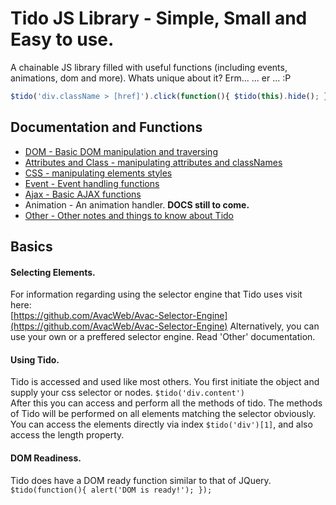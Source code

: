 Tido JS Library - Simple, Small and Easy to use. 
===============================

A chainable JS library filled with useful functions (including events, animations, dom and more). Whats unique about it? Erm... ... er ... :P

```javascript
$tido('div.className > [href]').click(function(){ $tido(this).hide(); }).append(' Click me to hide me!');
```

Documentation and Functions
-------------------------
* [DOM - Basic DOM manipulation and traversing](https://github.com/AvacWeb/Tido/blob/master/Docs/dom.md)
* [Attributes and Class - manipulating attributes and classNames](https://github.com/AvacWeb/Tido/blob/master/Docs/attr.md)
* [CSS - manipulating elements styles](https://github.com/AvacWeb/Tido/blob/master/Docs/css.md)
* [Event - Event handling functions](https://github.com/AvacWeb/Tido/blob/master/Docs/event.md)
* [Ajax - Basic AJAX functions](https://github.com/AvacWeb/Tido/blob/master/Docs/ajax.md)
* Animation - An animation handler.    __DOCS still to come.__
* [Other - Other notes and things to know about Tido](https://github.com/AvacWeb/Tido/blob/master/Docs/other.md)

Basics
-------------
#### Selecting Elements. 
For information regarding using the selector engine that Tido uses visit here:   
[https://github.com/AvacWeb/Avac-Selector-Engine](https://github.com/AvacWeb/Avac-Selector-Engine)
Alternatively, you can use your own or a preffered selector engine. Read 'Other' documentation.
  

#### Using Tido.  
Tido is accessed and used like most others. You first initiate the object and supply your css selector or nodes. `$tido('div.content')`   
After this you can access and perform all the methods of tido. The methods of Tido will be performed on all elements matching the selector obviously. You can access the elements directly via index `$tido('div')[1]`, and also access the length property. 

#### DOM Readiness.
Tido does have a DOM ready function similar to that of JQuery.   
```$tido(function(){ alert('DOM is ready!'); });```   



